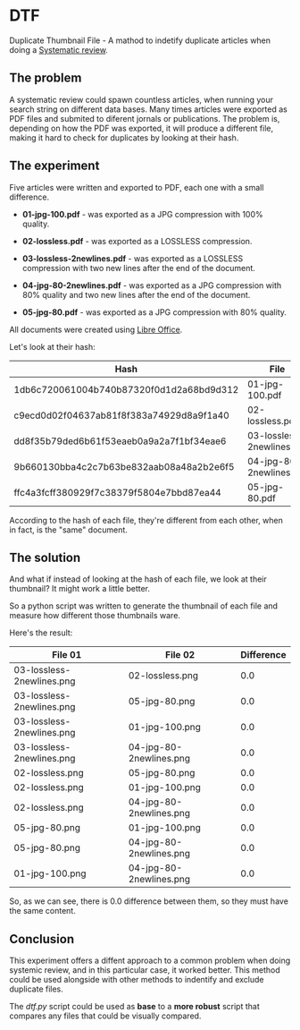 # DTF

Duplicate Thumbnail File - A mathod to indetify duplicate articles when doing a [Systematic review](https://en.wikipedia.org/wiki/Systematic_review).

## The problem

A systematic review could spawn countless articles, when running your search string on different data bases.
Many times articles were exported as PDF files and submited to diferent jornals or publications. The problem is, depending on how the PDF was exported, it will produce a different file, making it hard to check for duplicates by looking at their hash.

## The experiment

Five articles were written and exported to PDF, each one with a small difference.

* **01-jpg-100.pdf** - was exported as a JPG compression with 100% quality.

* **02-lossless.pdf** - was exported as a LOSSLESS compression.

* **03-lossless-2newlines.pdf** - was exported as a LOSSLESS compression with two new lines after the end of the document.

* **04-jpg-80-2newlines.pdf** - was exported as a JPG compression with 80% quality and two new lines after the end of the document.

* **05-jpg-80.pdf** - was exported as a JPG compression with 80% quality.

All documents were created using [Libre Office](https://www.libreoffice.org/).

Let's look at their hash:

| Hash | File |
| -- | -- |
|1db6c720061004b740b87320f0d1d2a68bd9d312 | 01-jpg-100.pdf |
|c9ecd0d02f04637ab81f8f383a74929d8a9f1a40 | 02-lossless.pdf |
|dd8f35b79ded6b61f53eaeb0a9a2a7f1bf34eae6 | 03-lossless-2newlines.pdf |
|9b660130bba4c2c7b63be832aab08a48a2b2e6f5 | 04-jpg-80-2newlines.pdf |
|ffc4a3fcff380929f7c38379f5804e7bbd87ea44 | 05-jpg-80.pdf |

According to the hash of each file, they're different from each other, when in fact, is the "same" document.

## The solution

And what if instead of looking at the hash of each file, we look at their thumbnail? It might work a little better.

So a python script was written to generate the thumbnail of each file and measure how different those thumbnails ware.

Here's the result:

| File 01 | File 02 | Difference |
| -- | -- | -- |
| 03-lossless-2newlines.png | 02-lossless.png | 0.0 |
| 03-lossless-2newlines.png | 05-jpg-80.png | 0.0 |
| 03-lossless-2newlines.png | 01-jpg-100.png | 0.0 |
| 03-lossless-2newlines.png | 04-jpg-80-2newlines.png | 0.0 |
| 02-lossless.png | 05-jpg-80.png | 0.0 |
| 02-lossless.png | 01-jpg-100.png | 0.0 |
| 02-lossless.png | 04-jpg-80-2newlines.png | 0.0 |
| 05-jpg-80.png | 01-jpg-100.png | 0.0 |
| 05-jpg-80.png | 04-jpg-80-2newlines.png | 0.0 |
| 01-jpg-100.png | 04-jpg-80-2newlines.png | 0.0 |

So, as we can see, there is 0.0 difference between them, so they must have the same content.

## Conclusion

This experiment offers a diffent approach to a common problem when doing systemic review, and in this particular case, it worked better. This method could be used alongside with other methods to indentify and exclude duplicate files.

The *dtf.py* script could be used as **base** to a **more robust** script that compares any files that could be visually compared.
